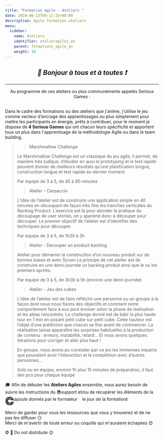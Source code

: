 ```yaml
---
title: "Formation Agile - Ateliers "
date: 2024-06-13T09:11:25+00:00
description: Agile formation ateliers 
menu:
  sidebar:
    name: Ateliers
    identifier: atelieragile1_en
    parent: formations_agile_en
    weight: 10
---
```

## _<center>:loudspeaker: Bonjour à tous et à toutes :heavy_exclamation_mark:</center>_
---

<div class="d-sm-block alert alert-info " > <center>
<i class="fas fa-info-circle " style="color: blue;"></i> Au programme de ces ateliers ou plus communéments appelés Serious Games : </center>
<span class="text-left">
<br>
</div>

Dans le cadre des formations ou des ateliers que j'anime, j'utilise le jeu comme vecteur d’ancrage des
apprentissages ou plus simplement pour mettre les participants en énergie, prêts à contribuer, pour le moment je dispose de **4 Serious Games** qui ont chacun leurs spécificité et apportent tous un plus dans l'apprentisage de la méthodologie Agile ou dans le team building.

>>Marshmallow Challenge
>
>Le Marshmallow Challenge est un classique du jeu agile, il permet, de manière très ludique, d’étudier en quoi le prototyping et le test rapide peuvent donner de meilleurs résultats qu’une planification longue, construction longue et test rapide au dernier moment.
>
>Par équipe de 3 à 5, de 45 à 90 minutes
>
>>Atelier - Carpaccio
>
>L’idée de l’atelier est de construire une application simple en 40 minutes en découpant de façon très fine les tranches verticales du Backlog Product.
>L’exercice est là pour aborder la pratique du découpage de user stories, on y apprend donc à découper pour découper. Le premier objectif de l’atelier est d’identifier des techniques pour découper.
>
>Par équipe de 3 à 5, de 1h30 à 2h 
>
>>Atelier - Decouper un product backlog
>
>Atelier pour démarrer la construction d’un nouveau produit sur de bonnes bases et avec Scrum
>Le principe de cet atelier est de construire en une demi-journée un backlog produit ainsi que le ou les premiers sprints.
>
>Par équipe de 3 à 5, de 3h30 à 5h (environ une demi-journée)
>
>>Atelier - Jeu des cubes
>
>L’idée de l’atelier est de faire réfléchir une personne ou un groupe à la façon dont nous nous fixons des objectifs et comment notre comportement face à eux peut évoluer selon la phase de réalisation et les aléas rencontrés.
>Le challenge donné est de bâtir la plus haute tour en 1 min en posant petit cube sur petit cube. Cette hauteur est l’objet d’une prédiction que chacun se fixe avant de commencer.
>La réalisation laisse apparaître les surprises habituelles à la production de contenu : erreurs, instabilité, retard… Et nous avons quelques itérations pour corriger et aller plus haut !
>
>En groupe, nous avons pu constater par ce jeu les immenses impacts que pouvaient avoir l’interaction et la compétition avec d’autres personnes…
>
>Solo ou en équipe, environ 1h plus 15 minutes de préparation, il faut des pcs pour chaque équipe

<div class="d-sm-block  alert alert-success  text-left" role="alert">

:mortar_board: Afin de débuter les **Ateliers Agiles** ensemble, vous aurez besoin de suivre les instructions du :books:support et/ou de récupérer les éléments de la <span style='display:FLEX;margin:0'> <img style="vertical-align: bottom;" src="/images/icones/w30/capsule_30.png" alt="C">apsule donnés par le formateur &nbsp; <i class="fas fa-chalkboard-teacher"></i> &nbsp; le jour de la formation :exclamation:

</div>

Merci de garder pour vous les ressources que vous y trouverez et de ne pas les diffuser :smirk:  
Merci de m'avertir de toute erreur ou coquille qui m'auraient échapées :heart_eyes:

:copyright: :no_entry_sign: Do not distribute :relieved: